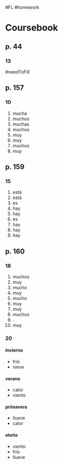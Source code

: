 #FL #homework 

# Coursebook
## p. 44
### 13
#needToFill
## p. 157
### 10
1. mucha
2. muchos
3. muchas
4. muchos
5. muy
6. muy
7. muchos
8. muy

## p. 159
### 15
1. está
2. está
3. es
4. hay
5. hay
6. es
7. hay
8. hay
9. hay

## p. 160
### 18
1. muchos
2. muy
3. mucho
4. muy
5. mucho
6. muy
7. muy
8. muchos
9. .
10. muy

### 20
#### invierno
- frío
- nieve

#### verano
- calor
- viento

#### primavera
- llueve
- calor

#### otoño
- viento
- frío
- llueve

